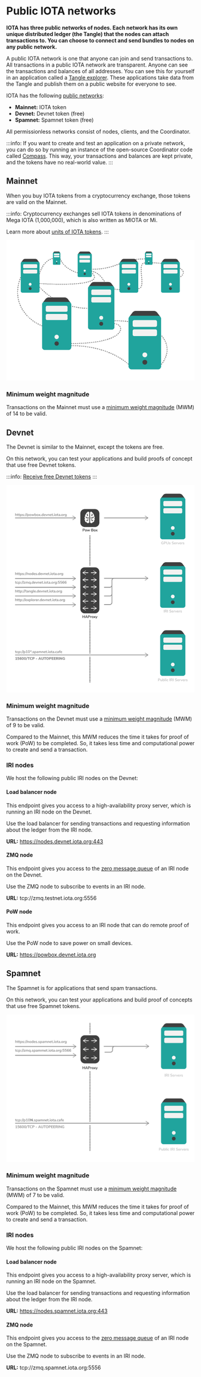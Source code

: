 # Public IOTA networks

**IOTA has three public networks of nodes. Each network has its own unique distributed ledger (the Tangle) that the nodes can attach transactions to. You can choose to connect and send bundles to nodes on any public network.**

A public IOTA network is one that anyone can join and send transactions to. All transactions in a public IOTA network are transparent. Anyone can see the transactions and balances of all addresses. You can see this for yourself in an application called a [Tangle explorer](https://thetangle.org/). These applications take data from the Tangle and publish them on a public website for everyone to see.

IOTA has the following [public networks](../introduction/dlt.md):
* **Mainnet:** IOTA token
* **Devnet:** Devnet token (free)
* **Spamnet:** Spamnet token (free)

All permissionless networks consist of nodes, clients, and the Coordinator.

:::info:
If you want to create and test an application on a private network, you can do so by running an instance of the open-source Coordinator code called [Compass](root://compass/0.1/introduction/overview.md). This way, your transactions and balances are kept private, and the tokens have no real-world value.
:::

## Mainnet

When you buy IOTA tokens from a cryptocurrency exchange, those tokens are valid on the Mainnet.

:::info:
Cryptocurrency exchanges sell IOTA tokens in denominations of Mega IOTA (1,000,000), which is also written as MIOTA or Mi.

Learn more about [units of IOTA tokens](root://dev-essentials/0.1/references/units-of-iota-tokens.md).
:::

![Mainnet configuration](../images/mainnet-configuration.png)

### Minimum weight magnitude

Transactions on the Mainnet must use a [minimum weight magnitude](root://dev-essentials/0.1/concepts/minimum-weight-magnitude.md) (MWM) of 14 to be valid.

## Devnet

The Devnet is similar to the Mainnet, except the tokens are free.

On this network, you can test your applications and build proofs of concept that use free Devnet tokens.

:::info:
[Receive free Devnet tokens](../tutorials/receive-test-tokens.md)
:::

![Devnet Configuration](../images/devnet-configuration.png)

### Minimum weight magnitude

Transactions on the Devnet must use a [minimum weight magnitude](root://dev-essentials/0.1/concepts/minimum-weight-magnitude.md) (MWM) of 9 to be valid.

Compared to the Mainnet, this MWM reduces the time it takes for proof of work (PoW) to be completed. So, it takes less time and computational power to create and send a transaction.

### IRI nodes

We host the following public IRI nodes on the Devnet:

#### Load balancer node

This endpoint gives you access to a high-availability proxy server, which is running an IRI node on the Devnet.

Use the load balancer for sending transactions and requesting information about the ledger from the IRI node.

**URL:** https://nodes.devnet.iota.org:443

#### ZMQ node

This endpoint gives you access to the [zero message queue](root://node-software/0.1/iri/concepts/zero-message-queue.md) of an IRI node on the Devnet.

Use the ZMQ node to subscribe to events in an IRI node.

**URL:** tcp://zmq.testnet.iota.org:5556

#### PoW node

This endpoint gives you access to an IRI node that can do remote proof of work.

Use the PoW node to save power on small devices.

**URL:** https://powbox.devnet.iota.org

## Spamnet

The Spamnet is for applications that send spam transactions.

On this network, you can test your applications and build proof of concepts that use free Spamnet tokens.

![Spamnet configuration](../images/spamnet-topology.png)

### Minimum weight magnitude

Transactions on the Spamnet must use a [minimum weight magnitude](root://dev-essentials/0.1/concepts/minimum-weight-magnitude.md) (MWM) of 7 to be valid.

Compared to the Mainnet, this MWM reduces the time it takes for proof of work (PoW) to be completed. So, it takes less time and computational power to create and send a transaction.

### IRI nodes

We host the following public IRI nodes on the Spamnet:

#### Load balancer node

This endpoint gives you access to a high-availability proxy server, which is running an IRI node on the Spamnet.

Use the load balancer for sending transactions and requesting information about the ledger from the IRI node.

**URL:** https://nodes.spamnet.iota.org:443

#### ZMQ node

This endpoint gives you access to the [zero message queue](root://node-software/0.1/iri/concepts/zero-message-queue.md) of an IRI node on the Spamnet.

Use the ZMQ node to subscribe to events in an IRI node.

**URL:** tcp://zmq.spamnet.iota.org:5556 

